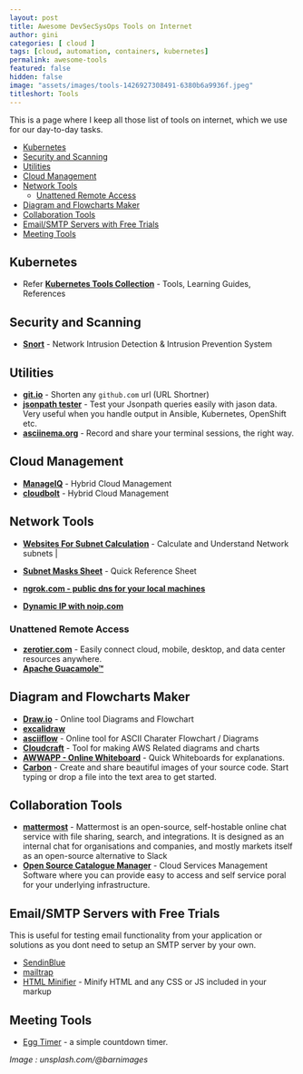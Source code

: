 ```yaml
---
layout: post
title: Awesome DevSecSysOps Tools on Internet
author: gini
categories: [ cloud ]
tags: [cloud, automation, containers, kubernetes]
permalink: awesome-tools
featured: false
hidden: false
image: "assets/images/tools-1426927308491-6380b6a9936f.jpeg"
titleshort: Tools
---
```


This is a page where I keep all those list of tools on internet, which we use for our day-to-day tasks.

- [Kubernetes](#kubernetes)
- [Security and Scanning](#security-and-scanning)
- [Utilities](#utilities)
- [Cloud Management](#cloud-management)
- [Network Tools](#network-tools)
  - [Unattened Remote Access](#unattened-remote-access)
- [Diagram and Flowcharts Maker](#diagram-and-flowcharts-maker)
- [Collaboration Tools](#collaboration-tools)
- [Email/SMTP Servers with Free Trials](#emailsmtp-servers-with-free-trials)
- [Meeting Tools](#meeting-tools)

## Kubernetes
- Refer **[Kubernetes Tools Collection](https://www.iamgini.com/kubernetes)** - Tools, Learning Guides, References

## Security and Scanning
- **[Snort](https://www.snort.org/)** - Network Intrusion Detection & Intrusion Prevention System

## Utilities

- **[git.io](https://git.io/)** - Shorten any `github.com` url (URL Shortner)
- **[jsonpath tester](https://jsonpath.com/)** - Test your Jsonpath queries easily with jason data. Very useful when you handle output in Ansible, Kubernetes, OpenShift etc.
- **[asciinema.org](https://asciinema.org)** - Record and share your terminal sessions, the right way.

## Cloud Management

- **[ManageIQ](https://www.manageiq.org/)** - Hybrid Cloud Management
- **[cloudbolt](https://www.cloudbolt.io/)** - Hybrid Cloud Management

## Network Tools

- **[Websites For Subnet Calculation](https://www.techbeatly.com/2018/01/4-websites-you-can-use-for-subnet-calculation.html)** - Calculate and Understand Network subnets | 
- **[Subnet Masks Sheet](https://www.techbeatly.com/2015/10/subnet-mask-information-quick-reference-sheet.html/)** - Quick Reference Sheet

- **[ngrok.com - public dns for your local machines](https://ngrok.com/)**

- **[Dynamic IP with noip.com](https://www.noip.com/)**

### Unattened Remote Access
- **[zerotier.com](https://www.zerotier.com/)** - Easily connect cloud, mobile, desktop, and data center resources anywhere.
- **[Apache Guacamole™](https://guacamole.apache.org/)**
   
## Diagram and Flowcharts Maker

- **[Draw.io](https://www.draw.io/)** - Online tool Diagrams and Flowchart
- **[excalidraw](https://excalidraw.com)**
- **[asciiflow](http://asciiflow.com/)** - Online tool for ASCII Charater Flowchart / Diagrams
- **[Cloudcraft](https://cloudcraft.co/)** - Tool for making AWS Related diagrams and charts
- **[AWWAPP - Online Whiteboard](https://awwapp.com/)** - Quick Whiteboards for explanations.
- **[Carbon](https://carbon.now.sh/)** - Create and share beautiful images of your source code.
Start typing or drop a file into the text area to get started.


## Collaboration Tools 

- **[mattermost](https://mattermost.com/)** - Mattermost is an open-source, self-hostable online chat service with file sharing, search, and integrations. It is designed as an internal chat for organisations and companies, and mostly markets itself as an open-source alternative to Slack 
- **[Open Source Catalogue Manager](https://openservicecatalogmanager.org/)** -  Cloud Services Management Software where you can provide easy to access and self service poral for your underlying infrastructure.

## Email/SMTP Servers with Free Trials 

This is useful for testing email functionality from your application or solutions as you dont need to setup an SMTP server by your own.
- [SendinBlue](https://app.sendinblue.com/account/billing)
- [mailtrap](https://mailtrap.io/)
- [HTML Minifier](https://www.willpeavy.com/tools/minifier/) - Minify HTML and any CSS or JS included in your markup

## Meeting Tools
- [Egg Timer](https://e.ggtimer.com/) -  a simple countdown timer.

*Image : unsplash.com/@barnimages*
